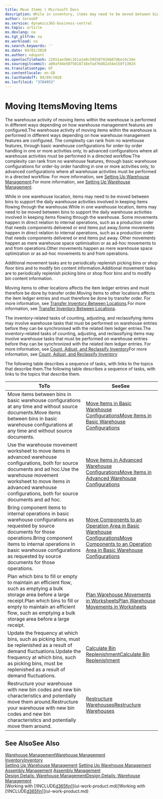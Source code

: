 ```yaml
---
title: Move Items | Microsoft Docs
description: While in inventory, items may need to be moved between bins to support the daily warehouse activities involved in keeping items flowing through the warehouse. Some movements happen in direct relation to internal operations, such as a production order that needs components delivered or end items put away. Other movements happen as mere warehouse space optimisation or as ad-hoc movements to and from operations.
author: SorenGP
ms.service: dynamics365-business-central
ms.topic: article
ms.devlang: na
ms.tgt_pltfrm: na
ms.workload: na
ms.search.keywords: ''
ms.date: 04/01/2020
ms.author: edupont
ms.openlocfilehash: 22651ae3b6c261a1e0c595587916b87dbe19c34e
ms.sourcegitcommit: a80afd4e5075018716efad76d82a54e158f1392d
ms.translationtype: HT
ms.contentlocale: en-GB
ms.lasthandoff: 09/09/2020
ms.locfileid: "3784953"
---
```

# <a name="moving-items"></a><span data-ttu-id="387a9-105">Moving Items</span><span class="sxs-lookup"><span data-stu-id="387a9-105">Moving Items</span></span>
<span data-ttu-id="387a9-106">The warehouse activity of moving items within the warehouse is performed in different ways depending on how warehouse management features are configured.</span><span class="sxs-lookup"><span data-stu-id="387a9-106">The warehouse activity of moving items within the warehouse is performed in different ways depending on how warehouse management features are configured.</span></span> <span data-ttu-id="387a9-107">The complexity can rank from no warehouse features, through basic warehouse configurations for order-by order handling in one or more activities only, to advanced configurations where all warehouse activities must be performed in a directed workflow.</span><span class="sxs-lookup"><span data-stu-id="387a9-107">The complexity can rank from no warehouse features, through basic warehouse configurations for order-by order handling in one or more activities only, to advanced configurations where all warehouse activities must be performed in a directed workflow.</span></span> <span data-ttu-id="387a9-108">For more information, see [Setting Up Warehouse Management](warehouse-setup-warehouse.md).</span><span class="sxs-lookup"><span data-stu-id="387a9-108">For more information, see [Setting Up Warehouse Management](warehouse-setup-warehouse.md).</span></span>

<span data-ttu-id="387a9-109">While in one warehouse location, items may need to be moved between bins to support the daily warehouse activities involved in keeping items flowing through the warehouse.</span><span class="sxs-lookup"><span data-stu-id="387a9-109">While in one warehouse location, items may need to be moved between bins to support the daily warehouse activities involved in keeping items flowing through the warehouse.</span></span> <span data-ttu-id="387a9-110">Some movements happen in direct relation to internal operations, such as a production order that needs components delivered or end items put away.</span><span class="sxs-lookup"><span data-stu-id="387a9-110">Some movements happen in direct relation to internal operations, such as a production order that needs components delivered or end items put away.</span></span> <span data-ttu-id="387a9-111">Other movements happen as mere warehouse space optimisation or as ad-hoc movements to and from operations.</span><span class="sxs-lookup"><span data-stu-id="387a9-111">Other movements happen as mere warehouse space optimization or as ad-hoc movements to and from operations.</span></span>

<span data-ttu-id="387a9-112">Additional movement tasks are to periodically replenish picking bins or shop floor bins and to modify bin content information.</span><span class="sxs-lookup"><span data-stu-id="387a9-112">Additional movement tasks are to periodically replenish picking bins or shop floor bins and to modify bin content information.</span></span>

<span data-ttu-id="387a9-113">Moving items to other locations affects the item ledger entries and must therefore be done by transfer order.</span><span class="sxs-lookup"><span data-stu-id="387a9-113">Moving items to other locations affects the item ledger entries and must therefore be done by transfer order.</span></span> <span data-ttu-id="387a9-114">For more information, see [Transfer Inventory Between Locations](inventory-how-transfer-between-locations.md).</span><span class="sxs-lookup"><span data-stu-id="387a9-114">For more information, see [Transfer Inventory Between Locations](inventory-how-transfer-between-locations.md).</span></span>  

<span data-ttu-id="387a9-115">The inventory-related tasks of counting, adjusting, and reclassifying items may involve warehouse tasks that must be performed on warehouse entries before they can be synchronised with the related item ledger entries.</span><span class="sxs-lookup"><span data-stu-id="387a9-115">The inventory-related tasks of counting, adjusting, and reclassifying items may involve warehouse tasks that must be performed on warehouse entries before they can be synchronized with the related item ledger entries.</span></span> <span data-ttu-id="387a9-116">For more information, see [Count, Adjust, and Reclassify Inventory](inventory-how-count-adjust-reclassify.md)</span><span class="sxs-lookup"><span data-stu-id="387a9-116">For more information, see [Count, Adjust, and Reclassify Inventory](inventory-how-count-adjust-reclassify.md)</span></span>  

 <span data-ttu-id="387a9-117">The following table describes a sequence of tasks, with links to the topics that describe them.</span><span class="sxs-lookup"><span data-stu-id="387a9-117">The following table describes a sequence of tasks, with links to the topics that describe them.</span></span>   

|<span data-ttu-id="387a9-118">**To**</span><span class="sxs-lookup"><span data-stu-id="387a9-118">**To**</span></span>|<span data-ttu-id="387a9-119">**See**</span><span class="sxs-lookup"><span data-stu-id="387a9-119">**See**</span></span>|  
|------------|-------------|  
|<span data-ttu-id="387a9-120">Move items between bins in basic warehouse configurations at any time and without source documents.</span><span class="sxs-lookup"><span data-stu-id="387a9-120">Move items between bins in basic warehouse configurations at any time and without source documents.</span></span>|[<span data-ttu-id="387a9-121">Move Items in Basic Warehouse Configurations</span><span class="sxs-lookup"><span data-stu-id="387a9-121">Move Items in Basic Warehouse Configurations</span></span>](warehouse-how-to-move-items-ad-hoc-in-basic-warehousing.md)|
|<span data-ttu-id="387a9-122">Use the warehouse movement worksheet to move items in advanced warehouse configurations, both for source documents and ad hoc.</span><span class="sxs-lookup"><span data-stu-id="387a9-122">Use the warehouse movement worksheet to move items in advanced warehouse configurations, both for source documents and ad hoc.</span></span>|[<span data-ttu-id="387a9-123">Move Items in Advanced Warehouse Configurations</span><span class="sxs-lookup"><span data-stu-id="387a9-123">Move Items in Advanced Warehouse Configurations</span></span>](warehouse-how-to-move-items-in-advanced-warehousing.md)|  
|<span data-ttu-id="387a9-124">Bring component items to internal operations in basic warehouse configurations as requested by source documents for those operations.</span><span class="sxs-lookup"><span data-stu-id="387a9-124">Bring component items to internal operations in basic warehouse configurations as requested by source documents for those operations.</span></span>|[<span data-ttu-id="387a9-125">Move Components to an Operation Area in Basic Warehouse Configurations</span><span class="sxs-lookup"><span data-stu-id="387a9-125">Move Components to an Operation Area in Basic Warehouse Configurations</span></span>](warehouse-how-to-move-components-to-an-operation-area-in-basic-warehousing.md)|
|<span data-ttu-id="387a9-126">Plan which bins to fill or empty to maintain an efficient flow, such as emptying a bulk storage area before a large receipt.</span><span class="sxs-lookup"><span data-stu-id="387a9-126">Plan which bins to fill or empty to maintain an efficient flow, such as emptying a bulk storage area before a large receipt.</span></span>|[<span data-ttu-id="387a9-127">Plan Warehouse Movements in Worksheets</span><span class="sxs-lookup"><span data-stu-id="387a9-127">Plan Warehouse Movements in Worksheets</span></span>](warehouse-how-to-plan-warehouse-movements-in-worksheets.md)|
|<span data-ttu-id="387a9-128">Update the frequency at which bins, such as picking bins, must be replenished as a result of demand fluctuations.</span><span class="sxs-lookup"><span data-stu-id="387a9-128">Update the frequency at which bins, such as picking bins, must be replenished as a result of demand fluctuations.</span></span>|[<span data-ttu-id="387a9-129">Calculate Bin Replenishment</span><span class="sxs-lookup"><span data-stu-id="387a9-129">Calculate Bin Replenishment</span></span>](warehouse-how-to-calculate-bin-replenishment.md)|
|<span data-ttu-id="387a9-130">Restructure your warehouse with new bin codes and new bin characteristics and potentially move them around.</span><span class="sxs-lookup"><span data-stu-id="387a9-130">Restructure your warehouse with new bin codes and new bin characteristics and potentially move them around.</span></span>|[<span data-ttu-id="387a9-131">Restructure Warehouses</span><span class="sxs-lookup"><span data-stu-id="387a9-131">Restructure Warehouses</span></span>](warehouse-how-to-restructure-warehouses.md)|  

## <a name="see-also"></a><span data-ttu-id="387a9-132">See Also</span><span class="sxs-lookup"><span data-stu-id="387a9-132">See Also</span></span>  
[<span data-ttu-id="387a9-133">Warehouse Management</span><span class="sxs-lookup"><span data-stu-id="387a9-133">Warehouse Management</span></span>](warehouse-manage-warehouse.md)  
[<span data-ttu-id="387a9-134">Inventory</span><span class="sxs-lookup"><span data-stu-id="387a9-134">Inventory</span></span>](inventory-manage-inventory.md)  
<span data-ttu-id="387a9-135">[Setting Up Warehouse Management](warehouse-setup-warehouse.md)   </span><span class="sxs-lookup"><span data-stu-id="387a9-135">[Setting Up Warehouse Management](warehouse-setup-warehouse.md)   </span></span>  
<span data-ttu-id="387a9-136">[Assembly Management](assembly-assemble-items.md)  </span><span class="sxs-lookup"><span data-stu-id="387a9-136">[Assembly Management](assembly-assemble-items.md)  </span></span>  
[<span data-ttu-id="387a9-137">Design Details: Warehouse Management</span><span class="sxs-lookup"><span data-stu-id="387a9-137">Design Details: Warehouse Management</span></span>](design-details-warehouse-management.md)  
<span data-ttu-id="387a9-138">[Working with [!INCLUDE[d365fin](includes/d365fin_md.md)]](ui-work-product.md)</span><span class="sxs-lookup"><span data-stu-id="387a9-138">[Working with [!INCLUDE[d365fin](includes/d365fin_md.md)]](ui-work-product.md)</span></span>
